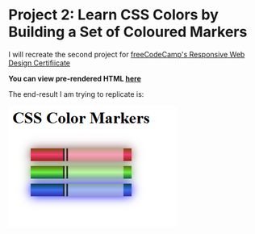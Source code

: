 # Project 2: Learn CSS Colors by Building a Set of Coloured Markers

I will recreate the second project for [freeCodeCamp's Responsive Web Design Certifiicate](https://www.freecodecamp.org/learn/2022/responsive-web-design/learn-css-colors-by-building-a-set-of-colored-markers/)

**You can view pre-rendered HTML [here](https://htmlpreview.github.io/?https://github.com/shivkumar98/FreeCodeCamp-Projects/blob/main/01-Responsive%20Web%20Design/01-HTML%20and%20CSS%20Basics/02-Building%20a%20Set%20of%20Coloured%20Markers/V1/Colour%20Markers.html)**

The end-result I am trying to replicate is:

![screenshot](Images/Screenshot.PNG)
